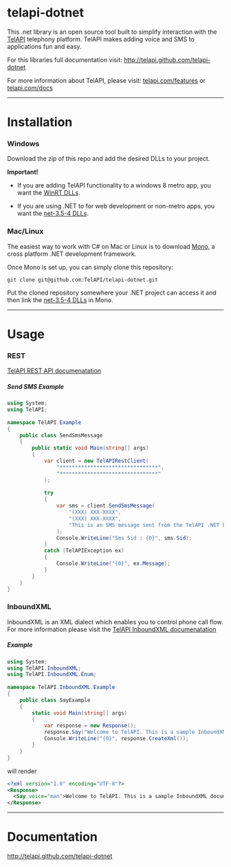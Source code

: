 telapi-dotnet
==========

This .net library is an open source tool built to simplify interaction with the [TelAPI](http://telapi.com) telephony platform. TelAPI makes adding voice and SMS to applications fun and easy.

For this libraries full documentation visit: http://telapi.github.com/telapi-dotnet

For more information about TelAPI, please visit:  [telapi.com/features](http://www.telapi.com/features) or [telapi.com/docs](http://www.telapi.com/docs)

---

Installation
============

### Windows

Download the zip of this repo and add the desired DLLs to your project.

**Important!**

* If you are adding TelAPI functionality to a windows 8 metro app, you want the [WinRT DLLs](https://github.com/TelAPI/telapi-dotnet/tree/master/dll/WinRT).

* If you are using .NET to for web development or non-metro apps, you want the [net-3.5-4 DLLs](https://github.com/TelAPI/telapi-dotnet/tree/master/dll/net-3.5-4).

### Mac/Linux

The easiest way to work with C# on Mac or Linux is to download [Mono](http://mono-project.com/Main_Page), a cross platform .NET development framework.

Once Mono is set up, you can simply clone this repository:

`git clone git@github.com:TelAPI/telapi-dotnet.git`

Put the cloned repository somewhere your .NET project can access it and then link the [net-3.5-4 DLLs](https://github.com/TelAPI/telapi-dotnet/tree/master/dll/net-3.5-4) in Mono.

---

Usage
======

### REST

[TelAPI REST API documenatation](http://www.telapi.com/docs/api/rest/) 

##### Send SMS Example

```csharp
using System;
using TelAPI;
 
namespace TelAPI.Example
{
    public class SendSmsMessage
    {
        public static void Main(string[] args)
        {
            var client = new TelAPIRestClient(
                "********************************", 
                "********************************"
            );
 
            try
            {
                var sms = client.SendSmsMessage(
                    "(XXX) XXX-XXXX",
                    "(XXX) XXX-XXXX",
                    "This is an SMS message sent from the TelAPI .NET helper! Easy as 1, 2, 3!",
                );
                Console.WriteLine("Sms Sid : {0}", sms.Sid);
            }
            catch (TelAPIException ex)
            {
                Console.WriteLine("{0}", ex.Message);
            }
        }
    }
}
```

### InboundXML

InboundXML is an XML dialect which enables you to control phone call flow. For more information please visit the [TelAPI InboundXML documenatation](http://www.telapi.com/docs/api/inboundxml/)

##### <Say> Example

```csharp
using System;
using TelAPI.InboundXML;
using TelAPI.InboundXML.Enum;
 
namespace TelAPI.InboundXML.Example
{
    public class SayExample
    {
        static void Main(string[] args)
        {
            var response = new Response();
            response.Say("Welcome to TelAPI. This is a sample InboundXML document.", Voice.man, null); 
            Console.WriteLine("{0}", response.CreateXml());
        }
    }
}  
```

will render

```xml
<?xml version="1.0" encoding="UTF-8"?>
<Response>
  <Say voice="man">Welcome to TelAPI. This is a sample InboundXML document.</Say>
</Response>
```
---

Documentation
=============
http://telapi.github.com/telapi-dotnet

